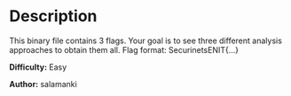 # Description
This binary file contains 3 flags. Your goal is to see three different analysis approaches to obtain them all.
Flag format: SecurinetsENIT{...}

**Difficulty:** Easy

**Author:** salamanki